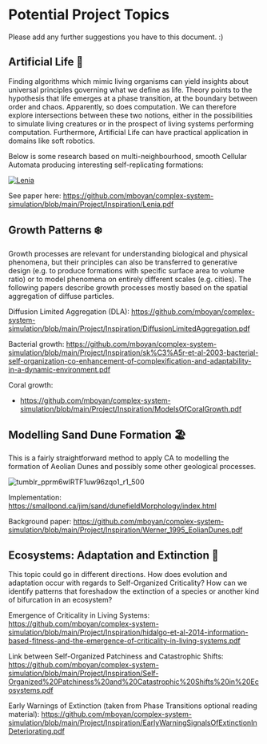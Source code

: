 # Potential Project Topics

Please add any further suggestions you have to this document. :)

## Artificial Life :bug:

Finding algorithms which mimic living organisms can yield insights about universal principles governing what we define as life.
Theory points to the hypothesis that life emerges at a phase transition, at the boundary between order and chaos.
Apparently, so does computation. We can therefore explore intersections between these two notions, either in the possibilities to simulate living creatures or in the prospect of living systems performing computation.
Furthermore, Artificial Life can have practical application in domains like soft robotics.

Below is some research based on multi-neighbourhood, smooth Cellular Automata producing interesting self-replicating formations:

[![Lenia](https://img.youtube.com/vi/<7-97RhAZhXI>/hqdefault.jpg)](https://www.youtube.com/watch?v=7-97RhAZhXI)

See paper here: https://github.com/mboyan/complex-system-simulation/blob/main/Project/Inspiration/Lenia.pdf

## Growth Patterns ❄️

Growth processes are relevant for understanding biological and physical phenomena, but their principles can also be transferred to generative design
(e.g. to produce formations with specific surface area to volume ratio) or to model phenomena on entirely different scales (e.g. cities).
The following papers describe growth processes mostly based on the spatial aggregation of diffuse particles.

Diffusion Limited Aggregation (DLA): https://github.com/mboyan/complex-system-simulation/blob/main/Project/Inspiration/DiffusionLimitedAggregation.pdf

Bacterial growth: https://github.com/mboyan/complex-system-simulation/blob/main/Project/Inspiration/sk%C3%A5r-et-al-2003-bacterial-self-organization-co-enhancement-of-complexification-and-adaptability-in-a-dynamic-environment.pdf

Coral growth:
- https://github.com/mboyan/complex-system-simulation/blob/main/Project/Inspiration/ModelsOfCoralGrowth.pdf

## Modelling Sand Dune Formation 🏖️

This is a fairly straightforward method to apply CA to modelling the formation of Aeolian Dunes and possibly some other geological processes.

![tumblr_pprm6wlRTF1uw96zqo1_r1_500](https://github.com/mboyan/complex-system-simulation/assets/29741948/4a4c4e5c-0861-4435-b1b7-15fb71674f0d)

Implementation: https://smallpond.ca/jim/sand/dunefieldMorphology/index.html

Background paper: https://github.com/mboyan/complex-system-simulation/blob/main/Project/Inspiration/Werner_1995_EolianDunes.pdf

## Ecosystems: Adaptation and Extinction 🐝

This topic could go in different directions. How does evolution and adaptation occur with regards to Self-Organized Criticality?
How can we identify patterns that foreshadow the extinction of a species or another kind of bifurcation in an ecosystem?

Emergence of Criticality in Living Systems: https://github.com/mboyan/complex-system-simulation/blob/main/Project/Inspiration/hidalgo-et-al-2014-information-based-fitness-and-the-emergence-of-criticality-in-living-systems.pdf

Link between Self-Organized Patchiness and Catastrophic Shifts: https://github.com/mboyan/complex-system-simulation/blob/main/Project/Inspiration/Self-Organized%20Patchiness%20and%20Catastrophic%20Shifts%20in%20Ecosystems.pdf

Early Warnings of Extinction (taken from Phase Transitions optional reading material): https://github.com/mboyan/complex-system-simulation/blob/main/Project/Inspiration/EarlyWarningSignalsOfExtinctionInDeteriorating.pdf
